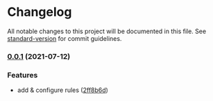 # Changelog

All notable changes to this project will be documented in this file. See [standard-version](https://github.com/conventional-changelog/standard-version) for commit guidelines.

### [0.0.1](https://github.com/ekwaL/stylelint-config/compare/v0.0.0...v0.0.1) (2021-07-12)


### Features

* add & configure rules ([2ff8b6d](https://github.com/ekwaL/stylelint-config/commit/2ff8b6d3778a5b77206cde88e174c1afb3add238))
